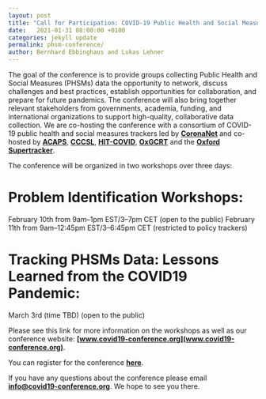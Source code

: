```yaml
---
layout: post
title: "Call for Participation: COVID-19 Public Health and Social Measures (PHSMs) Data Coverage Conference"
date:   2021-01-31 08:00:00 +0100
categories: jekyll update
permalink: phsm-conference/
author: Bernhard Ebbinghaus and Lukas Lehner
---
```


The goal of the conference is to provide groups collecting Public Health and Social Measures (PHSMs) data the opportunity to  network, discuss challenges and best practices, establish opportunities for collaboration, and prepare for future pandemics. The conference will also bring together relevant stakeholders from governments, academia, funding, and international organizations to support high-quality, collaborative data collection. We are co-hosting the conference with a consortium of COVID-19 public health and social measures trackers led by **[CoronaNet](https://www.coronanet-project.org/)** and co-hosted by **[ACAPS](https://www.acaps.org/covid-19-government-measures-dataset)**, **[CCCSL](http://covid19-interventions.com/CCCSLgraph/)**, **[HIT-COVID](https://akuko.io/post/covid-intervention-tracking)**, **[OxGCRT](https://www.bsg.ox.ac.uk/covidtracker)** and the **[Oxford Supertracker](https://supertracker.spi.ox.ac.uk/)**.
 
The conference will be organized in two workshops over three days: 
 
# Problem Identification Workshops:
February 10th from 9am–1pm EST/3–7pm CET (open to the public)
February 11th from 9am–12:45pm EST/3–6:45pm CET (restricted to policy trackers)
 
# Tracking PHSMs Data: Lessons Learned from the COVID19 Pandemic:
March 3rd (time TBD) (open to the public)

Please see this link for more information on the workshops as well as our conference website: **[www.covid19-conference.org](www.covid19-conference.org)**.
 
You can register for the conference **[here](https://eu.jotform.com/form/210176154664353)**.
 
If you have any questions about the conference please email **[info@covid19-conference.org](mailto:info@covid19-conference.org)**. We hope to see you there.

